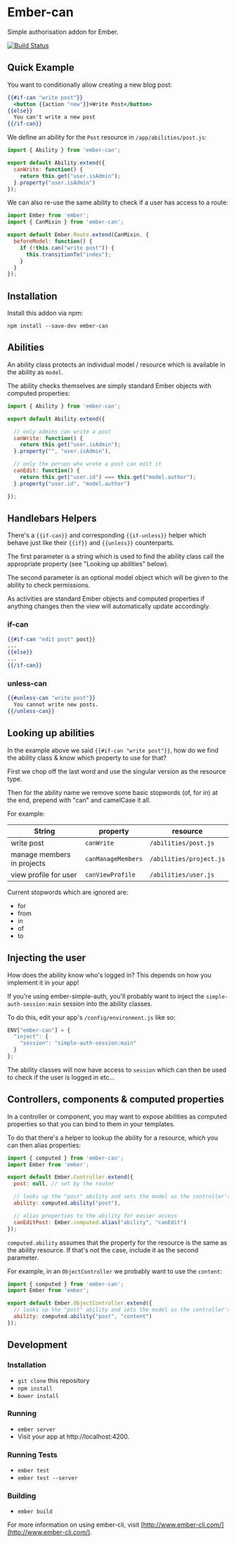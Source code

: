 # Ember-can

Simple authorisation addon for Ember.

[![Build Status](https://travis-ci.org/MinuteBase/ember-can.svg?branch=master)](https://travis-ci.org/MinuteBase/ember-can)

## Quick Example

You want to conditionally allow creating a new blog post:

```handlebars
{{#if-can "write post"}}
  <button {{action "new"}}>Write Post</button>
{{else}}
  You can't write a new post
{{/if-can}}
```

We define an ability for the `Post` resource in `/app/abilities/post.js`:

```javascript
import { Ability } from 'ember-can';

export default Ability.extend({
  canWrite: function() {
    return this.get("user.isAdmin");
  }.property("user.isAdmin")
});
```

We can also re-use the same ability to check if a user has access to a route:

```javascript
import Ember from 'ember';
import { CanMixin } from 'ember-can';

export default Ember.Route.extend(CanMixin, {
  beforeModel: function() {
    if (!this.can("write post")) {
      this.transitionTo("index");
    }
  }
});
```

## Installation

Install this addon via npm:

```
npm install --save-dev ember-can
```

## Abilities

An ability class protects an individual model / resource which is available in the ability as `model`.

The ability checks themselves are simply standard Ember objects with computed properties:

```javascript
import { Ability } from 'ember-can';

export default Ability.extend({

  // only admins can write a post
  canWrite: function() {
    return this.get("user.isAdmin");
  }.property("", "user.isAdmin"),

  // only the person who wrote a post can edit it
  canEdit: function() {
    return this.get("user.id") === this.get("model.author");
  }.property("user.id", "model.author")

});
```

## Handlebars Helpers

There's a `{{if-can}}` and corresponding `{{if-unless}}` helper which behave just like their `{{if}}` and `{{unless}}` counterparts.

The first parameter is a string which is used to find the ability class call the appropriate property (see "Looking up abilities" below).

The second parameter is an optional model object which will be given to the ability to check permissions.

As activities are standard Ember objects and computed properties if anything changes then the view will
automatically update accordingly.

### if-can

```handlebars
{{#if-can "edit post" post}}
...
{{else}}
...
{{/if-can}}
```

### unless-can

```handlebars
{{#unless-can "write post"}}
  You cannot write new posts.
{{/unless-can}}
```

## Looking up abilities

In the example above we said `{{#if-can "write post"}}`, how do we find the ability class & know which property to use for that?

First we chop off the last word and use the singular version as the resource type.

Then for the ability name we remove some basic stopwords (of, for in) at the end, prepend with "can" and camelCase it all.

For example:

| String                      | property           | resource                |
|-----------------------------|--------------------|-------------------------|
| write post                  | `canWrite`         | `/abilities/post.js`    |  
| manage members in projects  | `canManageMembers` | `/abilities/project.js` |
| view profile for user       | `canViewProfile`   | `/abilities/user.js`    |  

Current stopwords which are ignored are:

* for
* from
* in
* of
* to

## Injecting the user

How does the ability know who's logged in? This depends on how you implement it in your app!

If you're using ember-simple-auth, you'll probably want to inject the `simple-auth-session:main` session
into the ability classes.

To do this, edit your app's `/config/environment.js` like so:

```javascript
ENV["ember-can"] = {
  "inject": {
    "session": "simple-auth-session:main"
  }
};
```

The ability classes will now have access to `session` which can then be used to check if the user is logged in etc...

## Controllers, components & computed properties

In a controller or component, you may want to expose abilities as computed properties
so that you can bind to them in your templates.

To do that there's a helper to lookup the ability for a resource, which you can
then alias properties:

```javascript
import { computed } from 'ember-can';
import Ember from 'ember';

export default Ember.Controller.extend({
  post: null, // set by the router

  // looks up the "post" ability and sets the model as the controller's "post" property
  ability: computed.ability("post"),

  // alias properties to the ability for easier access
  canEditPost: Ember.computed.alias("ability", "canEdit")
});
```

`computed.ability` assumes that the property for the resource is the same as the ability resource.
If that's not the case, include it as the second parameter.

For example, in an `ObjectController` we probably want to use the `content`:

```javascript
import { computed } from 'ember-can';
import Ember from 'ember';

export default Ember.ObjectController.extend({
  // looks up the "post" ability and sets the model as the controller's "content" property
  ability: computed.ability("post", "content")
});
```

## Development

### Installation

* `git clone` this repository
* `npm install`
* `bower install`

### Running

* `ember server`
* Visit your app at http://localhost:4200.

### Running Tests

* `ember test`
* `ember test --server`

### Building

* `ember build`

For more information on using ember-cli, visit [http://www.ember-cli.com/](http://www.ember-cli.com/).
